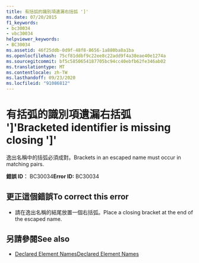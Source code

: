 ```yaml
---
title: 有括弧的識別項遺漏右括弧 ']'
ms.date: 07/20/2015
f1_keywords:
- bc30034
- vbc30034
helpviewer_keywords:
- BC30034
ms.assetid: 46f25ddb-0d9f-48f8-8656-1a880ba8a1ba
ms.openlocfilehash: 75cf81ddbf9c22ee8c22add9f4a38eae40e1274a
ms.sourcegitcommit: bf5c5850654187705bc94cc40ebfb62fe346ab02
ms.translationtype: MT
ms.contentlocale: zh-TW
ms.lasthandoff: 09/23/2020
ms.locfileid: "91086812"
---
```

# <a name="bracketed-identifier-is-missing-closing-"></a><span data-ttu-id="5260d-102">有括弧的識別項遺漏右括弧 ']'</span><span class="sxs-lookup"><span data-stu-id="5260d-102">Bracketed identifier is missing closing ']'</span></span>

<span data-ttu-id="5260d-103">逸出名稱中的括弧必須成對。</span><span class="sxs-lookup"><span data-stu-id="5260d-103">Brackets in an escaped name must occur in matching pairs.</span></span>  
  
 <span data-ttu-id="5260d-104">**錯誤 ID︰** BC30034</span><span class="sxs-lookup"><span data-stu-id="5260d-104">**Error ID:** BC30034</span></span>  
  
## <a name="to-correct-this-error"></a><span data-ttu-id="5260d-105">更正這個錯誤</span><span class="sxs-lookup"><span data-stu-id="5260d-105">To correct this error</span></span>  
  
- <span data-ttu-id="5260d-106">請在逸出名稱的結尾放置一個右括弧。</span><span class="sxs-lookup"><span data-stu-id="5260d-106">Place a closing bracket at the end of the escaped name.</span></span>  
  
## <a name="see-also"></a><span data-ttu-id="5260d-107">另請參閱</span><span class="sxs-lookup"><span data-stu-id="5260d-107">See also</span></span>

- [<span data-ttu-id="5260d-108">Declared Element Names</span><span class="sxs-lookup"><span data-stu-id="5260d-108">Declared Element Names</span></span>](../programming-guide/language-features/declared-elements/declared-element-names.md)
